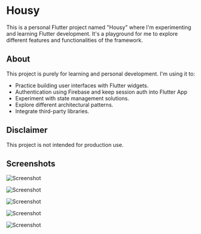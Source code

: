 # Housy

This is a personal Flutter project named "Housy" where I'm experimenting and learning Flutter development. It's a playground for me to explore different features and functionalities of the framework.

## About

This project is purely for learning and personal development. I'm using it to:

- Practice building user interfaces with Flutter widgets.
- Authentication using Firebase and keep session auth into Flutter App
- Experiment with state management solutions.
- Explore different architectural patterns.
- Integrate third-party libraries.

## Disclaimer

This project is not intended for production use.

## Screenshots

![Screenshot](screenshots/1.jpg)

![Screenshot](screenshots/2.jpg)

![Screenshot](screenshots/3.jpg)

![Screenshot](screenshots/4.jpg)

![Screenshot](screenshots/5.jpg)
